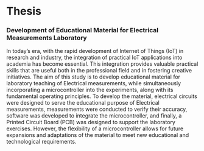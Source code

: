 # Thesis
### Development of Educational Material for Electrical Measurements Laboratory
In today’s era, with the rapid development of Internet of Things (IoT) in research
and industry, the integration of practical IoT applications into academia has become
essential. This integration provides valuable practical skills that are useful both in
the professional field and in fostering creative initiatives. The aim of this study is
to develop educational material for laboratory teaching of Electrical measurements,
while simultaneously incorporating a microcontroller into the experiments, along with
its fundamental operating principles. To develop the material, electrical circuits were
designed to serve the educational purpose of Electrical measurements, measurements
were conducted to verify their accuracy, software was developed to integrate the
microcontroller, and finally, a Printed Circuit Board (PCB) was designed to support
the laboratory exercises. However, the flexibility of a microcontroller allows for future
expansions and adaptations of the material to meet new educational and technological
requirements.
